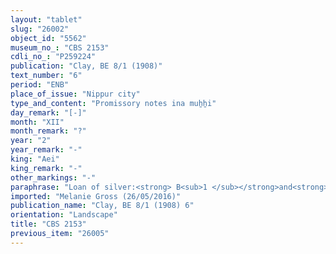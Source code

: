 ```yaml
---
layout: "tablet"
slug: "26002"
object_id: "5562"
museum_no_: "CBS 2153"
cdli_no_: "P259224"
publication: "Clay, BE 8/1 (1908)"
text_number: "6"
period: "ENB"
place_of_issue: "Nippur city"
type_and_content: "Promissory notes ina muẖẖi"
day_remark: "[-]"
month: "XII"
month_remark: "?"
year: "2"
year_remark: "-"
king: "Aei"
king_remark: "-"
other_markings: "-"
paraphrase: "Loan of silver:<strong> B<sub>1 </sub></strong>and<strong> B<sub>2</sub></strong> owe <strong>A</strong> 10 shekels of silver. This loan is connected to land the creditor leases to the two debtors for cultivation (<em>erre&scaron;ūtu</em>). 4 witnesses and the scribe.<br /> &nbsp;<br /> <strong>A</strong> = Tabnēa//Aplāya; <strong>B<sub>1</sub></strong> = [&hellip;]/Zērūtu; <strong>B<sub>2</sub></strong> = Ninurta/Zērūtu; Scribe = Kidin-Nanāya/Marduk-&scaron;arrani<br /> &nbsp;"
imported: "Melanie Gross (26/05/2016)"
publication_name: "Clay, BE 8/1 (1908) 6"
orientation: "Landscape"
title: "CBS 2153"
previous_item: "26005"
---
```

